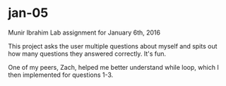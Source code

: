 # jan-05
Munir Ibrahim
Lab assignment for January 6th, 2016

This project asks the user multiple questions about myself and spits out how many questions they answered correctly. It's fun.

One of my peers, Zach, helped me better understand while loop, which I then implemented for questions 1-3. 
